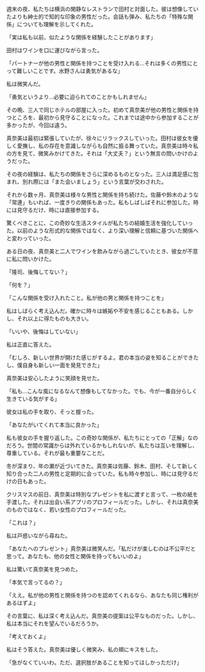 週末の夜、私たちは横浜の閑静なレストランで田村と対面した。彼は想像していたよりも紳士的で知的な印象の男性だった。会話も弾み、私たちの「特殊な関係」についても理解を示してくれた。

「実は私も以前、似たような関係を経験したことがあります」

田村はワインを口に運びながら言った。

「パートナーが他の男性と関係を持つことを受け入れる…それは多くの男性にとって難しいことです。水野さんは勇気があるな」

私は微笑んだ。

「勇気というより…必要に迫られてのことかもしれません」

その晩、三人で同じホテルの部屋に入った。初めて真奈美が他の男性と関係を持つところを、最初から見守ることになった。これまでは途中から参加することが多かったが、今回は違う。

真奈美は最初は緊張していたが、徐々にリラックスしていった。田村は彼女を優しく愛撫し、私の存在を意識しながらも自然に振る舞っていた。真奈美は時々私の方を見て、微笑みかけてきた。それは「大丈夫？」という無言の問いかけのようだった。

その夜の経験は、私たちの関係をさらに深めるものとなった。三人は満足感に包まれ、別れ際には「また会いましょう」という言葉が交わされた。

それから数ヶ月、真奈美は様々な男性と関係を持ち続けた。佐藤や鈴木のような「常連」もいれば、一度きりの関係もあった。私もしばしばそれに参加した。時には見守るだけ、時には直接参加する。

驚くべきことに、この奇妙な生活スタイルが私たちの結婚生活を強化していった。以前のような形式的な関係ではなく、より深い理解と信頼に基づいた関係へと変わっていった。

ある日の夜、真奈美と二人でワインを飲みながら過ごしていたとき、彼女が不意に私に問いかけた。

「隆司、後悔してない？」

「何を？」

「こんな関係を受け入れたこと。私が他の男と関係を持つことを」

私はしばらく考え込んだ。確かに時々は嫉妬や不安を感じることもある。しかし、それ以上に得たものも大きい。

「いいや、後悔はしていない」

私は正直に答えた。

「むしろ、新しい世界が開けた感じがするよ。君の本当の姿を知ることができたし、僕自身も新しい一面を発見できた」

真奈美は安心したように笑顔を見せた。

「私も…こんな風になるなんて想像もしてなかった。でも、今が一番自分らしく生きている気がする」

彼女は私の手を取り、そっと握った。

「あなたがいてくれて本当に良かった」

私も彼女の手を握り返した。この奇妙な関係が、私たちにとっての「正解」なのだろう。世間の常識からは外れているかもしれないが、私たちは互いを理解し、尊重している。それが最も重要なことだ。

冬が深まり、年の瀬が近づいてきた。真奈美は佐藤、鈴木、田村、そして新しく知り合った二人の男性と定期的に会っていた。私も時々参加し、時には見守るだけの日もあった。

クリスマスの前日、真奈美は特別なプレゼントを私に渡すと言って、一枚の紙を手渡した。それは出会い系アプリのプロフィールだった。しかし、それは真奈美のものではなく、若い女性のプロフィールだった。

「これは？」

私は戸惑いながら尋ねた。

「あなたへのプレゼント」真奈美は微笑んだ。「私だけが楽しむのは不公平だと思って。あなたも、他の女性と関係を持ってもいいのよ」

私は驚いて真奈美を見つめた。

「本気で言ってるの？」

「ええ。私が他の男性と関係を持つのを認めてくれるなら、あなたも同じ権利があるはずよ」

その言葉に、私は深く考え込んだ。真奈美の提案は公平なものだった。しかし、私は本当にそれを望んでいるだろうか。

「考えておくよ」

私はそう答えた。真奈美は優しく微笑み、私の頬にキスをした。

「急がなくていいわ。ただ、選択肢があることを知ってほしかっただけ」